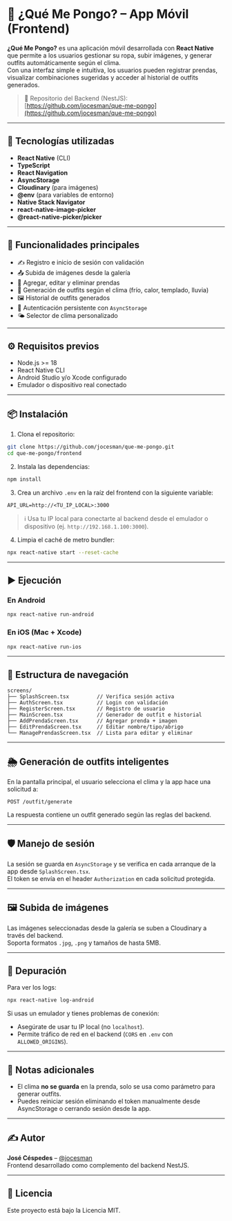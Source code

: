 
# 📱 ¿Qué Me Pongo? – App Móvil (Frontend)

**¿Qué Me Pongo?** es una aplicación móvil desarrollada con **React Native** que permite a los usuarios gestionar su ropa, subir imágenes, y generar outfits automáticamente según el clima.  
Con una interfaz simple e intuitiva, los usuarios pueden registrar prendas, visualizar combinaciones sugeridas y acceder al historial de outfits generados.

> 🔗 Repositorio del Backend (NestJS): [https://github.com/jocesman/que-me-pongo](https://github.com/jocesman/que-me-pongo)

---

## 🚀 Tecnologías utilizadas

- **React Native** (CLI)
- **TypeScript**
- **React Navigation**
- **AsyncStorage**
- **Cloudinary** (para imágenes)
- **@env** (para variables de entorno)
- **Native Stack Navigator**
- **react-native-image-picker**
- **@react-native-picker/picker**

---

## 📲 Funcionalidades principales

- ✍️ Registro e inicio de sesión con validación
- 📤 Subida de imágenes desde la galería
- 🧥 Agregar, editar y eliminar prendas
- 🎲 Generación de outfits según el clima (frío, calor, templado, lluvia)
- 🖼 Historial de outfits generados
- 🔐 Autenticación persistente con `AsyncStorage`
- 🌤 Selector de clima personalizado

---

## ⚙️ Requisitos previos

- Node.js >= 18
- React Native CLI
- Android Studio y/o Xcode configurado
- Emulador o dispositivo real conectado

---

## 📦 Instalación

1. Clona el repositorio:

```bash
git clone https://github.com/jocesman/que-me-pongo.git
cd que-me-pongo/frontend
```

2. Instala las dependencias:

```bash
npm install
```

3. Crea un archivo `.env` en la raíz del frontend con la siguiente variable:

```env
API_URL=http://<TU_IP_LOCAL>:3000
```

> ℹ️ Usa tu IP local para conectarte al backend desde el emulador o dispositivo (ej. `http://192.168.1.100:3000`).

4. Limpia el caché de metro bundler:

```bash
npx react-native start --reset-cache
```

---

## ▶️ Ejecución

### En Android

```bash
npx react-native run-android
```

### En iOS (Mac + Xcode)

```bash
npx react-native run-ios
```

---

## 🧭 Estructura de navegación

```
screens/
├── SplashScreen.tsx         // Verifica sesión activa
├── AuthScreen.tsx           // Login con validación
├── RegisterScreen.tsx       // Registro de usuario
├── MainScreen.tsx           // Generador de outfit e historial
├── AddPrendaScreen.tsx      // Agregar prenda + imagen
├── EditPrendaScreen.tsx     // Editar nombre/tipo/abrigo
└── ManagePrendasScreen.tsx  // Lista para editar y eliminar
```

---

## 🌦 Generación de outfits inteligentes

En la pantalla principal, el usuario selecciona el clima y la app hace una solicitud a:

```http
POST /outfit/generate
```

La respuesta contiene un outfit generado según las reglas del backend.

---

## 🛡️ Manejo de sesión

La sesión se guarda en `AsyncStorage` y se verifica en cada arranque de la app desde `SplashScreen.tsx`.  
El token se envía en el header `Authorization` en cada solicitud protegida.

---

## 🖼 Subida de imágenes

Las imágenes seleccionadas desde la galería se suben a Cloudinary a través del backend.  
Soporta formatos `.jpg`, `.png` y tamaños de hasta 5MB.

---

## 🐞 Depuración

Para ver los logs:

```bash
npx react-native log-android
```

Si usas un emulador y tienes problemas de conexión:

- Asegúrate de usar tu IP local (no `localhost`).
- Permite tráfico de red en el backend (`CORS` en `.env` con `ALLOWED_ORIGINS`).

---

## 📌 Notas adicionales

- El clima **no se guarda** en la prenda, solo se usa como parámetro para generar outfits.
- Puedes reiniciar sesión eliminando el token manualmente desde AsyncStorage o cerrando sesión desde la app.

---

## ✍️ Autor

**José Céspedes** – [@jocesman](https://github.com/jocesman)  
Frontend desarrollado como complemento del backend NestJS.

---

## 📃 Licencia

Este proyecto está bajo la Licencia MIT.
